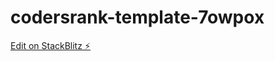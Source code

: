 # codersrank-template-7owpox

[Edit on StackBlitz ⚡️](https://stackblitz.com/edit/codersrank-template-7owpox)